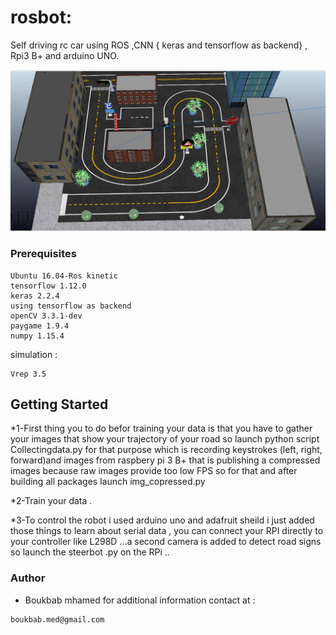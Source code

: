 # rosbot:

Self driving rc car using ROS ,CNN { keras and tensorflow as backend} , Rpi3 B+ and arduino UNO.

![](Screenshot%20from%202019-05-03%2015-45-01.png)

### Prerequisites
```
Ubuntu 16.04-Ros kinetic
tensorflow 1.12.0
keras 2.2.4
using tensorflow as backend
openCV 3.3.1-dev
paygame 1.9.4
numpy 1.15.4
```
simulation :
```
Vrep 3.5
```
## Getting Started

 *1-First thing you to do befor training your data is that you have to gather your images that show your trajectory of your road  so launch python script Collectingdata.py for that purpose which is recording keystrokes (left, right, forward)and images from raspbery pi 3 B+ that is publishing a compressed images because raw images provide too low FPS so for that and after building  all packages launch img_copressed.py
 
*2-Train your data .

*3-To control the robot i used arduino uno and adafruit sheild i just added those things to learn about serial data , you can connect your RPI directly to your controller like L298D ...a second camera is added to detect road signs so launch the steerbot .py on the RPi ..

### Author 
* Boukbab mhamed
for additional information contact at :
```
boukbab.med@gmail.com
```
